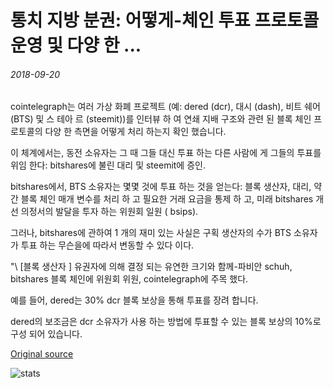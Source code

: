 # 통치 지방 분권: 어떻게-체인 투표 프로토콜 운영 및 다양 한 ...

###### 2018-09-20

cointelegraph는 여러 가상 화폐 프로젝트 (예: dered (dcr), 대시 (dash), 비트 쉐어 (BTS) 및 스 테아 르 (steemit))를 인터뷰 하 여 연쇄 지배 구조와 관련 된 블록 체인 프로토콜의 다양 한 측면을 어떻게 처리 하는지 확인 했습니다.

이 체계에서는, 동전 소유자는 그 때 그들 대신 투표 하는 다른 사람에 게 그들의 투표를 위임 한다: bitshares에 불린 대리 및 steemit에 증인.

bitshares에서, BTS 소유자는 몇몇 것에 투표 하는 것을 얻는다: 블록 생산자, 대리, 약간 블록 체인 매개 변수를 처리 하 고 필요한 거래 요금을 통제 하 고, 미래 bitshares 개선 의정서의 발달을 투자 하는 위원회 일원 ( bsips).

그러나, bitshares에 관하여 1 개의 재미 있는 사실은 구획 생산자의 수가 BTS 소유자가 투표 하는 무슨을에 따라서 변동할 수 있다 이다.

"\ [블록 생산자 \] 유권자에 의해 결정 되는 유연한 크기와 함께-파비안 schuh, bitshares 블록 체인에 위원회 위원, cointelegraph에 주목 했다.

예를 들어, dered는 30% dcr 블록 보상을 통해 투표를 장려 합니다.

dered의 보조금은 dcr 소유자가 사용 하는 방법에 투표할 수 있는 블록 보상의 10%로 구성 되어 있습니다.

[Original source](https://cointelegraph.com/news/governing-decentralization-how-on-chain-voting-protocols-operate-and-vary)

![stats](https://c.statcounter.com/11760860/0/a89fa40b/1/ "stats")